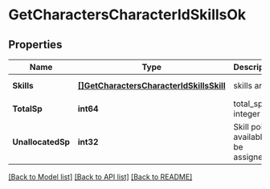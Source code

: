 # GetCharactersCharacterIdSkillsOk

## Properties
Name | Type | Description | Notes
------------ | ------------- | ------------- | -------------
**Skills** | [**[]GetCharactersCharacterIdSkillsSkill**](get_characters_character_id_skills_skill.md) | skills array | [default to null]
**TotalSp** | **int64** | total_sp integer | [default to null]
**UnallocatedSp** | **int32** | Skill points available to be assigned | [optional] [default to null]

[[Back to Model list]](../README.md#documentation-for-models) [[Back to API list]](../README.md#documentation-for-api-endpoints) [[Back to README]](../README.md)


